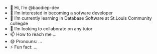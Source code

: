 - 👋 Hi, I’m @baodiep-dev
- 👀 I’m interested in becoming a sofware developer
- 🌱 I’m currently learning in Database Software at St.Louis Community collegde 
- 💞️ I’m looking to collaborate on any tutor
- 📫 How to reach me ...
- 😄 Pronouns: ...
- ⚡ Fun fact: ...

<!---
baodiep-dev/baodiep-dev is a ✨ special ✨ repository because its `README.md` (this file) appears on your GitHub profile.
You can click the Preview link to take a look at your changes.
--->
